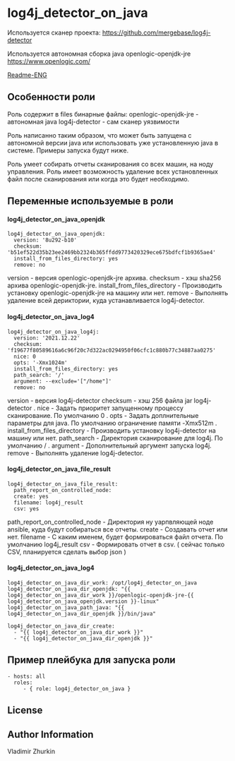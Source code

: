log4j_detector_on_java
=========

Используется сканер проекта:
https://github.com/mergebase/log4j-detector

Используется автономная сборка java openlogic-openjdk-jre
https://www.openlogic.com/

[Readme-ENG](./README.md)

Особенности роли
--------------
Роль содержит в files бинарные файлы:
openlogic-openjdk-jre - автономная java
log4j-detector - сам сканер уязвимости

Роль написанно таким образом, что может быть запущена с автономной версии java или
использовать уже установленную java в системе.
Примеры запуска будут ниже.

Роль умеет собирать отчеты сканирования со всех машин, на ноду управления.
Роль имеет возможность удаление всех установленных файл после сканирования или
когда это будет необходимо.

Переменные используемые в роли
--------------

#### log4j_detector_on_java_openjdk

    log4j_detector_on_java_openjdk:
      version: '8u292-b10'
      checksum: 'b51ef522d35b23ee2469bb2324b365ffdd9773420329ece675bdfcf1b9365ae4'
      install_from_files_directory: yes
      remove: no

version - версия openlogic-openjdk-jre архива.
checksum - хэш sha256 архива openlogic-openjdk-jre.
install_from_files_directory - Производить установку openlogic-openjdk-jre на машину или нет.
remove - Выполнять удаление всей дериктории, куда устанавливается log4j-detector.

#### log4j_detector_on_java_log4

    log4j_detector_on_java_log4j:
      version: '2021.12.22'
      checksum: 'f19677f80589616a6c96f20c7d322ac0294950f06cfc1c880b77c34887aa0275'
      nice: 0
      opts: '-Xmx1024m'
      install_from_files_directory: yes
      path_search: '/'
      argument: --exclude='["/home"]'
      remove: no

version - версия log4j-detector 
checksum - хэш 256 файла jar log4j-detector .
nice - Задать приоритет запущенному процессу сканирование. По умолчанию 0 .
opts - Задать доплнительные параметры для java. По умолчанию ограничение памяти -Xmx512m .
install_from_files_directory - Производить установку log4j-detector на машину или нет.
path_search - Директория сканирование для log4j. По умолчанию / .
argument - Дополнительный аргумент запуска log4j.
remove - Выполнять удаление log4j-detector.

#### log4j_detector_on_java_file_result

    log4j_detector_on_java_file_result:
      path_report_on_controlled_node:
      create: yes
      filename: log4j_result
      csv: yes

path_report_on_controlled_node - Директория ну уарпвляющей ноде ansible, куда будут собираться все отчеты.
create - Создавать отчет или нет.
filename - С каким именем, будет формироваться файл отчета. По умолчанию log4j_result
csv - Формировать отчет в csv. ( сейчас только CSV, планируется сделать выбор json )
#### log4j_detector_on_java_log4

    log4j_detector_on_java_dir_work: /opt/log4j_detector_on_java
    log4j_detector_on_java_dir_openjdk: "{{ log4j_detector_on_java_dir_work }}/openlogic-openjdk-jre-{{ log4j_detector_on_java_openjdk.version }}-linux"
    log4j_detector_on_java_path_java: "{{ log4j_detector_on_java_dir_openjdk }}/bin/java"

    log4j_detector_on_java_dir_create:
      - "{{ log4j_detector_on_java_dir_work }}"
      - "{{ log4j_detector_on_java_dir_openjdk }}"

Пример плейбука для запуска роли
----------------

    - hosts: all
      roles:
         - { role: log4j_detector_on_java }

License
-------

Author Information
------------------

Vladimir Zhurkin
